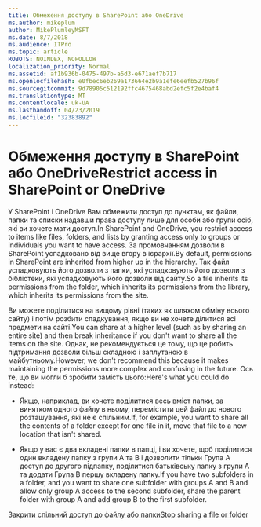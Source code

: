 ```yaml
---
title: Обмеження доступу в SharePoint або OneDrive
ms.author: mikeplum
author: MikePlumleyMSFT
ms.date: 8/7/2018
ms.audience: ITPro
ms.topic: article
ROBOTS: NOINDEX, NOFOLLOW
localization_priority: Normal
ms.assetid: af1b936b-0475-497b-a6d3-e671aef7b717
ms.openlocfilehash: e0fbec6eb269a173664e2b9a1efe6eefb527b96f
ms.sourcegitcommit: 9d78905c512192ffc4675468abd2efc5f2e4baf4
ms.translationtype: MT
ms.contentlocale: uk-UA
ms.lasthandoff: 04/23/2019
ms.locfileid: "32383892"
---
```

# <a name="restrict-access-in-sharepoint-or-onedrive"></a><span data-ttu-id="74de4-102">Обмеження доступу в SharePoint або OneDrive</span><span class="sxs-lookup"><span data-stu-id="74de4-102">Restrict access in SharePoint or OneDrive</span></span>

<span data-ttu-id="74de4-103">У SharePoint і OneDrive Вам обмежити доступ до пунктам, як файли, папки та списки надавши права доступу лише для особи або групи осіб, які ви хочете мати доступ.</span><span class="sxs-lookup"><span data-stu-id="74de4-103">In SharePoint and OneDrive, you restrict access to items like files, folders, and lists by granting access only to groups or individuals you want to have access.</span></span> <span data-ttu-id="74de4-104">За промовчанням дозволи в SharePoint успадковано від вище вгору в ієрархії.</span><span class="sxs-lookup"><span data-stu-id="74de4-104">By default, permissions in SharePoint are inherited from higher up in the hierarchy.</span></span> <span data-ttu-id="74de4-105">Так файл успадковують його дозволи з папки, які успадковують його дозволи з бібліотеки, які успадковують його дозволи від сайту.</span><span class="sxs-lookup"><span data-stu-id="74de4-105">So a file inherits its permissions from the folder, which inherits its permissions from the library, which inherits its permissions from the site.</span></span>
  
<span data-ttu-id="74de4-106">Ви можете поділитися на вищому рівні (таких як шляхом обміну всього сайту) і потім розбити спадкування, якщо ви не хочете ділитися всі предмети на сайті.</span><span class="sxs-lookup"><span data-stu-id="74de4-106">You can share at a higher level (such as by sharing an entire site) and then break inheritance if you don't want to share all the items on the site.</span></span> <span data-ttu-id="74de4-107">Однак, не рекомендується це тому, що це робить підтримання дозволи більш складною і заплутаною в майбутньому.</span><span class="sxs-lookup"><span data-stu-id="74de4-107">However, we don't recommend this because it makes maintaining the permissions more complex and confusing in the future.</span></span> <span data-ttu-id="74de4-108">Ось те, що ви могли б зробити замість цього:</span><span class="sxs-lookup"><span data-stu-id="74de4-108">Here's what you could do instead:</span></span>
  
- <span data-ttu-id="74de4-109">Якщо, наприклад, ви хочете поділитися весь вміст папки, за винятком одного файлу в ньому, перемістити цей файл до нового розташування, які не є спільним.</span><span class="sxs-lookup"><span data-stu-id="74de4-109">If, for example, you want to share all the contents of a folder except for one file in it, move that file to a new location that isn't shared.</span></span>
    
- <span data-ttu-id="74de4-110">Якщо у вас є два вкладені папки в папці, і ви хочете, щоб поділитися один вкладену папку з групи A та B і дозволити тільки Група A доступ до другого підпапку, поділитися батьківську папку з групи A та додати Група B першу вкладену папку.</span><span class="sxs-lookup"><span data-stu-id="74de4-110">If you have two subfolders in a folder, and you want to share one subfolder with groups A and B and allow only group A access to the second subfolder, share the parent folder with group A and add group B to the first subfolder.</span></span>
    
[<span data-ttu-id="74de4-111">Закрити спільний доступ до файлу або папки</span><span class="sxs-lookup"><span data-stu-id="74de4-111">Stop sharing a file or folder </span></span>](https://go.microsoft.com/fwlink/?linkid=2008861)
  

